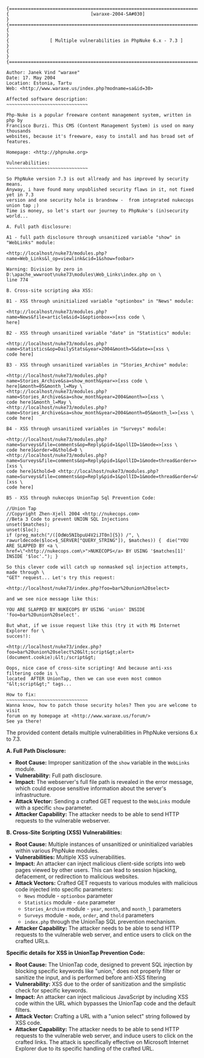 ```
{================================================================================}
{                              [waraxe-2004-SA#030]                              }
{================================================================================}
{                                                                                }
{               [ Multiple vulnerabilities in PhpNuke 6.x - 7.3 ]                }
{                                                                                }
{================================================================================}

Author: Janek Vind "waraxe"
Date: 17. May 2004
Location: Estonia, Tartu
Web: <http://www.waraxe.us/index.php?modname=sa&id=30>

Affected software description:
~~~~~~~~~~~~~~~~~~~~~~~~~~~~~~

Php-Nuke is a popular freeware content management system, written in php by
Francisco Burzi. This CMS (Content Management System) is used on many thousands
websites, because it's freeware, easy to install and has broad set of features.

Homepage: <http://phpnuke.org>

Vulnerabilities:
~~~~~~~~~~~~~~~~~~~~~~~~~~~~~~

So PhpNuke version 7.3 is out allready and has improved by security means.
Anyway, i have found many unpublished security flaws in it, not fixed yet in 7.3
version and one security hole is brandnew -  from integrated nukecops union tap ;)
Time is money, so let's start our journey to PhpNuke's (in)security world...

A. Full path disclosure:

A1 - full path disclosure through unsanitized variable "show" in "WebLinks" module:

<http://localhost/nuke73/modules.php?name=Web_Links&l_op=viewlink&cid=1&show=foobar>

Warning: Division by zero in D:\apache_wwwroot\nuke73\modules\Web_Links\index.php on \
line 774

B. Cross-site scripting aka XSS:

B1 - XSS through uninitialized variable "optionbox" in "News" module:

<http://localhost/nuke73/modules.php?name=News&file=article&sid=1&optionbox=>[xss code \
here]

B2 - XSS through unsanitized variable "date" in "Statistics" module:

<http://localhost/nuke73/modules.php?name=Statistics&op=DailyStats&year=2004&month=5&date=>[xss \
code here]

B3 - XSS through unsanitized variables in "Stories_Archive" module:

<http://localhost/nuke73/modules.php?name=Stories_Archive&sa=show_month&year=>[xss code \
here]&month=05&month_l=May \
<http://localhost/nuke73/modules.php?name=Stories_Archive&sa=show_month&year=2004&month=>[xss \
code here]&month_l=May \
<http://localhost/nuke73/modules.php?name=Stories_Archive&sa=show_month&year=2004&month=05&month_l=>[xss \
code here]

B4 - XSS through unsanitized variables in "Surveys" module:

<http://localhost/nuke73/modules.php?name=Surveys&file=comments&op=Reply&pid=1&pollID=1&mode=>[xss \
code here]&order=0&thold=0 \
<http://localhost/nuke73/modules.php?name=Surveys&file=comments&op=Reply&pid=1&pollID=1&mode=thread&order=>[xss \
code here]&thold=0 <http://localhost/nuke73/modules.php?name=Surveys&file=comments&op=Reply&pid=1&pollID=1&mode=thread&order=&thold=>[xss \
code here]

B5 - XSS through nukecops UnionTap Sql Prevention Code:

//Union Tap
//Copyright Zhen-Xjell 2004 <http://nukecops.com>
//Beta 3 Code to prevent UNION SQL Injections
unset($matches);
unset($loc);
if (preg_match("/([OdWo5NIbpuU4V2iJT0n]{5}) /", \
rawurldecode($loc=$_SERVER["QUERY_STRING"]), $matches)) {  die("YOU ARE SLAPPED BY <a \
href=\"<http://nukecops.com\>">NUKECOPS</a> BY USING '$matches[1]' INSIDE '$loc'."); }

So this clever code will catch up nonmasked sql injection attempts, made through \
"GET" request... Let's try this request:

<http://localhost/nuke73/index.php?foo=bar%20union%20select>

and we see nice message like this:

YOU ARE SLAPPED BY NUKECOPS BY USING 'union' INSIDE 'foo=bar%20union%20select'.

But what, if we issue request like this (try it with M$ Internet Explorer for \
succes!):

<http://localhost/nuke73/index.php?foo=bar%20union%20select%20&lt;script&gt;alert>(document.cookie);&lt;/script&gt;

Oops, nice case of cross-site scripting! And because anti-xss filtering code is \
located  AFTER UnionTap, then we can use even most common "&lt;script&gt;" tags...

How to fix:
~~~~~~~~~~~~~~~~~~~~~~~~~~~~~~
Wanna know, how to patch those security holes? Then you are welcome to visit
forum on my homepage at <http://www.waraxe.us/forum/>
See ya there!

```
The provided content details multiple vulnerabilities in PhpNuke versions 6.x to 7.3.

**A. Full Path Disclosure:**

*   **Root Cause:**  Improper sanitization of the `show` variable in the `WebLinks` module.
*   **Vulnerability:** Full path disclosure.
*   **Impact:** The webserver's full file path is revealed in the error message, which could expose sensitive information about the server's infrastructure.
*   **Attack Vector:** Sending a crafted GET request to the `WebLinks` module with a specific `show` parameter.
*   **Attacker Capability:**  The attacker needs to be able to send HTTP requests to the vulnerable webserver.

**B. Cross-Site Scripting (XSS) Vulnerabilities:**

*   **Root Cause:** Multiple instances of unsanitized or uninitialized variables within various PhpNuke modules.
*   **Vulnerabilities:** Multiple XSS vulnerabilities.
*   **Impact:** An attacker can inject malicious client-side scripts into web pages viewed by other users. This can lead to session hijacking, defacement, or redirection to malicious websites.
*   **Attack Vectors:** Crafted GET requests to various modules with malicious code injected into specific parameters:
    *   `News` module - `optionbox` parameter
    *   `Statistics` module - `date` parameter
    *   `Stories_Archive` module - `year`, `month`, and `month_l` parameters
    *   `Surveys` module - `mode`, `order`, and `thold` parameters
    *   `index.php` through the UnionTap SQL prevention mechanism.
*   **Attacker Capability:** The attacker needs to be able to send HTTP requests to the vulnerable web server, and entice users to click on the crafted URLs.

**Specific details for XSS in UnionTap Prevention Code:**

*   **Root Cause:** The UnionTap code, designed to prevent SQL injection by blocking specific keywords like "union," does not properly filter or sanitize the input, and is performed before anti-XSS filtering
*   **Vulnerability:** XSS due to the order of sanitization and the simplistic check for specific keywords.
*   **Impact:** An attacker can inject malicious JavaScript by including XSS code within the URL which bypasses the UnionTap code and the default filters.
*   **Attack Vector:** Crafting a URL with a "union select" string followed by XSS code.
*   **Attacker Capability:** The attacker needs to be able to send HTTP requests to the vulnerable web server, and induce users to click on the crafted links. The attack is specifically effective on Microsoft Internet Explorer due to its specific handling of the crafted URL.